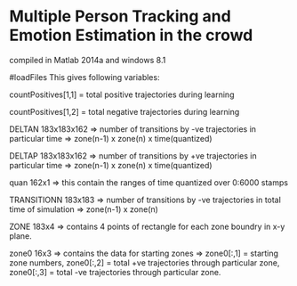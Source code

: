 # Multiple Person Tracking and Emotion Estimation in the crowd

compiled in Matlab 2014a and windows 8.1

#loadFiles
This gives following variables:

countPositives[1,1] = total positive trajectories during learning

countPositives[1,2] = total negative trajectories during learning

DELTAN 183x183x162 => number of transitions by -ve trajectories in 
particular time => zone(n-1) x zone(n) x time(quantized)

DELTAP 183x183x162 => number of transitions by +ve trajectories in 
particular time => zone(n-1) x zone(n) x time(quantized)

quan 162x1 => this contain the ranges of time quantized over 0:6000 stamps

TRANSITIONN 183x183 => number of transitions by -ve trajectories in total
time of simulation => zone(n-1) x zone(n)

ZONE 183x4 => contains 4 points of rectangle for each zone boundry in x-y 
plane.

zone0 16x3 => contains the data for starting zones => zone0[:,1] = starting
zone numbers, zone0[:,2] = total +ve trajectories through particular zone, 
zone0[:,3] = total -ve trajectories through particular zone.
